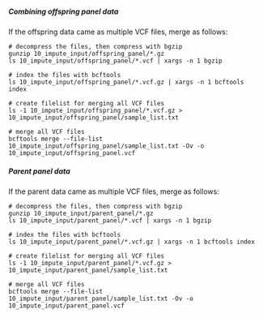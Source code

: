 ##### Combining offspring panel data #####
If the offspring data came as multiple VCF files, merge as follows:
```
# decompress the files, then compress with bgzip
gunzip 10_impute_input/offspring_panel/*.gz
ls 10_impute_input/offspring_panel/*.vcf | xargs -n 1 bgzip

# index the files with bcftools
ls 10_impute_input/offspring_panel/*.vcf.gz | xargs -n 1 bcftools index

# create filelist for merging all VCF files
ls -1 10_impute_input/offspring_panel/*.vcf.gz > 10_impute_input/offspring_panel/sample_list.txt

# merge all VCF files
bcftools merge --file-list 10_impute_input/offspring_panel/sample_list.txt -Ov -o 10_impute_input/offspring_panel.vcf

```

##### Parent panel data #####
If the parent data came as multiple VCF files, merge as follows:
```
# decompress the files, then compress with bgzip
gunzip 10_impute_input/parent_panel/*.gz
ls 10_impute_input/parent_panel/*.vcf | xargs -n 1 bgzip

# index the files with bcftools
ls 10_impute_input/parent_panel/*.vcf.gz | xargs -n 1 bcftools index

# create filelist for merging all VCF files
ls -1 10_impute_input/parent_panel/*.vcf.gz > 10_impute_input/parent_panel/sample_list.txt

# merge all VCF files
bcftools merge --file-list 10_impute_input/parent_panel/sample_list.txt -Ov -o 10_impute_input/parent_panel.vcf

```

